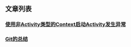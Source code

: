 ## 文章列表
### [使用非Activity类型的Context启动Activity发生异常](./android/error-launch-activity-by-application-context-2020-5-30)
### [Git的总结](./git/conclusion-of-git-2020-6-24)